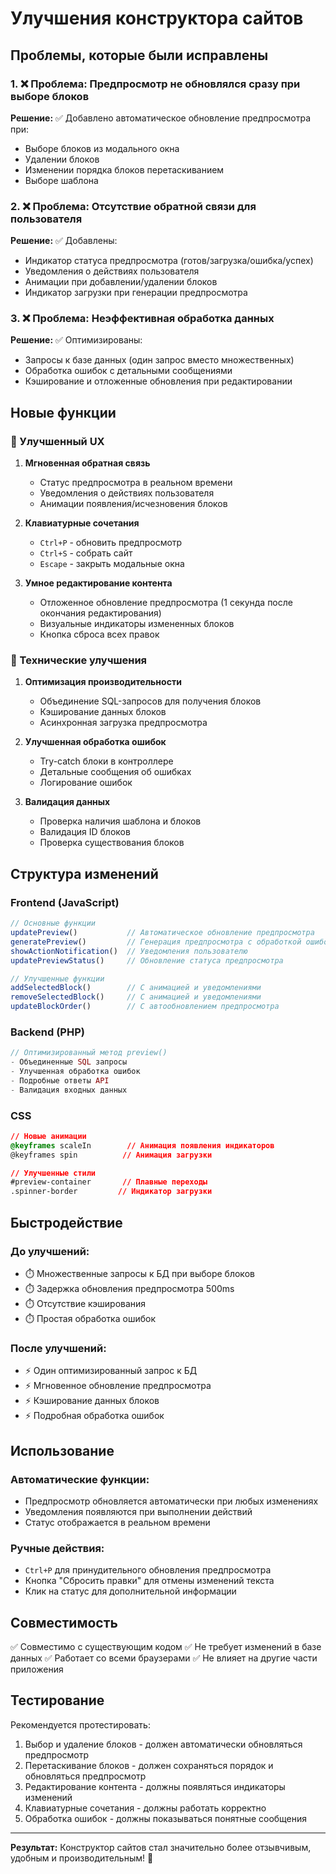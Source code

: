 # Улучшения конструктора сайтов

## Проблемы, которые были исправлены

### 1. ❌ Проблема: Предпросмотр не обновлялся сразу при выборе блоков
**Решение:** ✅ Добавлено автоматическое обновление предпросмотра при:
- Выборе блоков из модального окна
- Удалении блоков
- Изменении порядка блоков перетаскиванием
- Выборе шаблона

### 2. ❌ Проблема: Отсутствие обратной связи для пользователя
**Решение:** ✅ Добавлены:
- Индикатор статуса предпросмотра (готов/загрузка/ошибка/успех)
- Уведомления о действиях пользователя
- Анимации при добавлении/удалении блоков
- Индикатор загрузки при генерации предпросмотра

### 3. ❌ Проблема: Неэффективная обработка данных
**Решение:** ✅ Оптимизированы:
- Запросы к базе данных (один запрос вместо множественных)
- Обработка ошибок с детальными сообщениями
- Кэширование и отложенные обновления при редактировании

## Новые функции

### 🚀 Улучшенный UX
1. **Мгновенная обратная связь**
   - Статус предпросмотра в реальном времени
   - Уведомления о действиях пользователя
   - Анимации появления/исчезновения блоков

2. **Клавиатурные сочетания**
   - `Ctrl+P` - обновить предпросмотр
   - `Ctrl+S` - собрать сайт
   - `Escape` - закрыть модальные окна

3. **Умное редактирование контента**
   - Отложенное обновление предпросмотра (1 секунда после окончания редактирования)
   - Визуальные индикаторы измененных блоков
   - Кнопка сброса всех правок

### 🔧 Технические улучшения

1. **Оптимизация производительности**
   - Объединение SQL-запросов для получения блоков
   - Кэширование данных блоков
   - Асинхронная загрузка предпросмотра

2. **Улучшенная обработка ошибок**
   - Try-catch блоки в контроллере
   - Детальные сообщения об ошибках
   - Логирование ошибок

3. **Валидация данных**
   - Проверка наличия шаблона и блоков
   - Валидация ID блоков
   - Проверка существования блоков

## Структура изменений

### Frontend (JavaScript)
```javascript
// Основные функции
updatePreview()           // Автоматическое обновление предпросмотра
generatePreview()         // Генерация предпросмотра с обработкой ошибок
showActionNotification()  // Уведомления пользователю
updatePreviewStatus()     // Обновление статуса предпросмотра

// Улучшенные функции
addSelectedBlock()        // С анимацией и уведомлениями
removeSelectedBlock()     // С анимацией и уведомлениями
updateBlockOrder()        // С автообновлением предпросмотра
```

### Backend (PHP)
```php
// Оптимизированный метод preview()
- Объединенные SQL запросы
- Улучшенная обработка ошибок
- Подробные ответы API
- Валидация входных данных
```

### CSS
```css
// Новые анимации
@keyframes scaleIn        // Анимация появления индикаторов
@keyframes spin          // Анимация загрузки

// Улучшенные стили
#preview-container       // Плавные переходы
.spinner-border         // Индикатор загрузки
```

## Быстродействие

### До улучшений:
- ⏱️ Множественные запросы к БД при выборе блоков
- ⏱️ Задержка обновления предпросмотра 500ms
- ⏱️ Отсутствие кэширования
- ⏱️ Простая обработка ошибок

### После улучшений:
- ⚡ Один оптимизированный запрос к БД
- ⚡ Мгновенное обновление предпросмотра
- ⚡ Кэширование данных блоков
- ⚡ Подробная обработка ошибок

## Использование

### Автоматические функции:
- Предпросмотр обновляется автоматически при любых изменениях
- Уведомления появляются при выполнении действий
- Статус отображается в реальном времени

### Ручные действия:
- `Ctrl+P` для принудительного обновления предпросмотра
- Кнопка "Сбросить правки" для отмены изменений текста
- Клик на статус для дополнительной информации

## Совместимость

✅ Совместимо с существующим кодом
✅ Не требует изменений в базе данных
✅ Работает со всеми браузерами
✅ Не влияет на другие части приложения

## Тестирование

Рекомендуется протестировать:
1. Выбор и удаление блоков - должен автоматически обновляться предпросмотр
2. Перетаскивание блоков - должен сохраняться порядок и обновляться предпросмотр
3. Редактирование контента - должны появляться индикаторы изменений
4. Клавиатурные сочетания - должны работать корректно
5. Обработка ошибок - должны показываться понятные сообщения

---

**Результат:** Конструктор сайтов стал значительно более отзывчивым, удобным и производительным! 🎉
